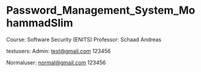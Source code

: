 # Password_Management_System_MohammadSlim

Course: Software Security (ENITS)
Professor: Schaad Andreas


testusers: 
Admin: 
test@gmail.com
123456

Normaluser:
normal@gmail.com
123456
